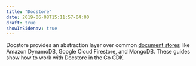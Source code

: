 ```yaml
---
title: "Docstore"
date: 2019-06-08T15:11:57-04:00
draft: true
showInSidenav: true
---
```


Docstore provides an abstraction layer over common [document
stores](https://en.wikipedia.org/wiki/Document-oriented_database) like Amazon
DynamoDB, Google Cloud Firestore, and MongoDB. These guides show how to work
with Docstore in the Go CDK.


<!--more-->
